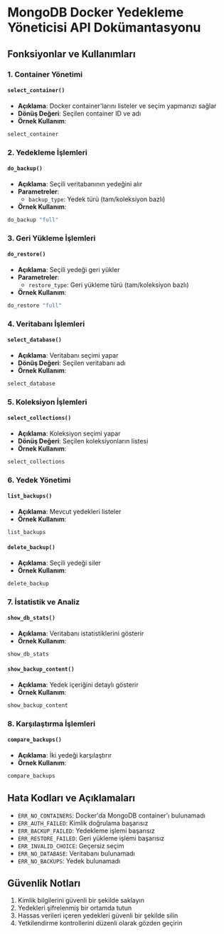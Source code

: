 # MongoDB Docker Yedekleme Yöneticisi API Dokümantasyonu

## Fonksiyonlar ve Kullanımları

### 1. Container Yönetimi

#### `select_container()`

- **Açıklama**: Docker container'larını listeler ve seçim yapmanızı sağlar
- **Dönüş Değeri**: Seçilen container ID ve adı
- **Örnek Kullanım**:

```bash
select_container
```

### 2. Yedekleme İşlemleri

#### `do_backup()`

- **Açıklama**: Seçili veritabanının yedeğini alır
- **Parametreler**:
  - `backup_type`: Yedek türü (tam/koleksiyon bazlı)
- **Örnek Kullanım**:

```bash
do_backup "full"
```

### 3. Geri Yükleme İşlemleri

#### `do_restore()`

- **Açıklama**: Seçili yedeği geri yükler
- **Parametreler**:
  - `restore_type`: Geri yükleme türü (tam/koleksiyon bazlı)
- **Örnek Kullanım**:

```bash
do_restore "full"
```

### 4. Veritabanı İşlemleri

#### `select_database()`

- **Açıklama**: Veritabanı seçimi yapar
- **Dönüş Değeri**: Seçilen veritabanı adı
- **Örnek Kullanım**:

```bash
select_database
```

### 5. Koleksiyon İşlemleri

#### `select_collections()`

- **Açıklama**: Koleksiyon seçimi yapar
- **Dönüş Değeri**: Seçilen koleksiyonların listesi
- **Örnek Kullanım**:

```bash
select_collections
```

### 6. Yedek Yönetimi

#### `list_backups()`

- **Açıklama**: Mevcut yedekleri listeler
- **Örnek Kullanım**:

```bash
list_backups
```

#### `delete_backup()`

- **Açıklama**: Seçili yedeği siler
- **Örnek Kullanım**:

```bash
delete_backup
```

### 7. İstatistik ve Analiz

#### `show_db_stats()`

- **Açıklama**: Veritabanı istatistiklerini gösterir
- **Örnek Kullanım**:

```bash
show_db_stats
```

#### `show_backup_content()`

- **Açıklama**: Yedek içeriğini detaylı gösterir
- **Örnek Kullanım**:

```bash
show_backup_content
```

### 8. Karşılaştırma İşlemleri

#### `compare_backups()`

- **Açıklama**: İki yedeği karşılaştırır
- **Örnek Kullanım**:

```bash
compare_backups
```

## Hata Kodları ve Açıklamaları

- `ERR_NO_CONTAINERS`: Docker'da MongoDB container'ı bulunamadı
- `ERR_AUTH_FAILED`: Kimlik doğrulama başarısız
- `ERR_BACKUP_FAILED`: Yedekleme işlemi başarısız
- `ERR_RESTORE_FAILED`: Geri yükleme işlemi başarısız
- `ERR_INVALID_CHOICE`: Geçersiz seçim
- `ERR_NO_DATABASE`: Veritabanı bulunamadı
- `ERR_NO_BACKUPS`: Yedek bulunamadı

## Güvenlik Notları

1. Kimlik bilgilerini güvenli bir şekilde saklayın
2. Yedekleri şifrelenmiş bir ortamda tutun
3. Hassas verileri içeren yedekleri güvenli bir şekilde silin
4. Yetkilendirme kontrollerini düzenli olarak gözden geçirin
